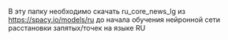 В эту папку необходимо скачать ru_core_news_lg из https://spacy.io/models/ru до начала обучения нейронной сети расстановки запятых/точек на языке RU
